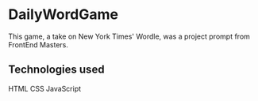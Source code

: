 # DailyWordGame
This game, a take on New York Times' Wordle, was a project prompt from FrontEnd Masters.

## Technologies used
HTML CSS JavaScript
